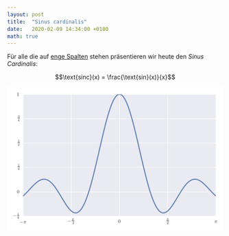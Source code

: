 ```yaml
---
layout: post
title:  "Sinus cardinalis"
date:   2020-02-09 14:34:00 +0100
math: true
---
```


Für alle die auf [enge Spalten](https://de.wikipedia.org/wiki/Optischer_Spalt)
stehen präsentieren wir heute den *Sinus Cardinalis*:

$$\text{sinc}(x) = \frac{\text{sin}(x)}{x}$$

![](/figures/sinc.png)
